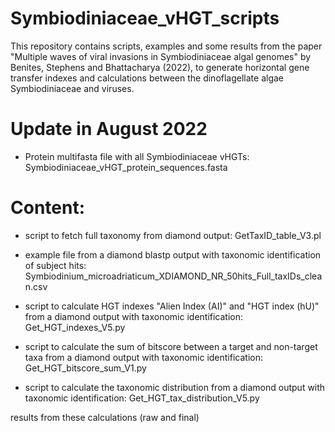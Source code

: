 # Symbiodiniaceae_vHGT_scripts

This repository contains scripts, examples and some results from the paper "Multiple waves of viral invasions in Symbiodiniaceae algal genomes" by Benites, Stephens and Bhattacharya (2022), to generate horizontal gene transfer indexes and calculations between the dinoflagellate algae Symbiodiniaceae and viruses.

# Update in August 2022 
- Protein multifasta file with all Symbiodiniaceae vHGTs: Symbiodiniaceae_vHGT_protein_sequences.fasta

# Content:
- script to fetch full taxonomy from diamond output: GetTaxID_table_V3.pl

- example file from a diamond blastp output with taxonomic identification of subject hits: Symbiodinium_microadriaticum_XDIAMOND_NR_50hits_Full_taxIDs_clean.csv

- script to calculate HGT indexes "Alien Index (AI)" and "HGT index (hU)" from a diamond output with taxonomic identification: Get_HGT_indexes_V5.py

- script to calculate the sum of bitscore between a target and non-target taxa from a diamond output with taxonomic identification: Get_HGT_bitscore_sum_V1.py

- script to calculate the taxonomic distribution from a diamond output with taxonomic identification: Get_HGT_tax_distribution_V5.py

results from these calculations (raw and final)


